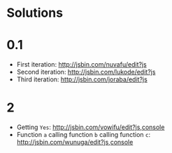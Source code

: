 # Solutions

# 0.1

+ First iteration: http://jsbin.com/nuvafu/edit?js
+ Second iteration: http://jsbin.com/lukode/edit?js
+ Third iteration: http://jsbin.com/joraba/edit?js

# 2

+ Getting `Yes`: http://jsbin.com/vowifu/edit?js,console
+ Function `a` calling function `b` calling function `c`: http://jsbin.com/wunuga/edit?js,console